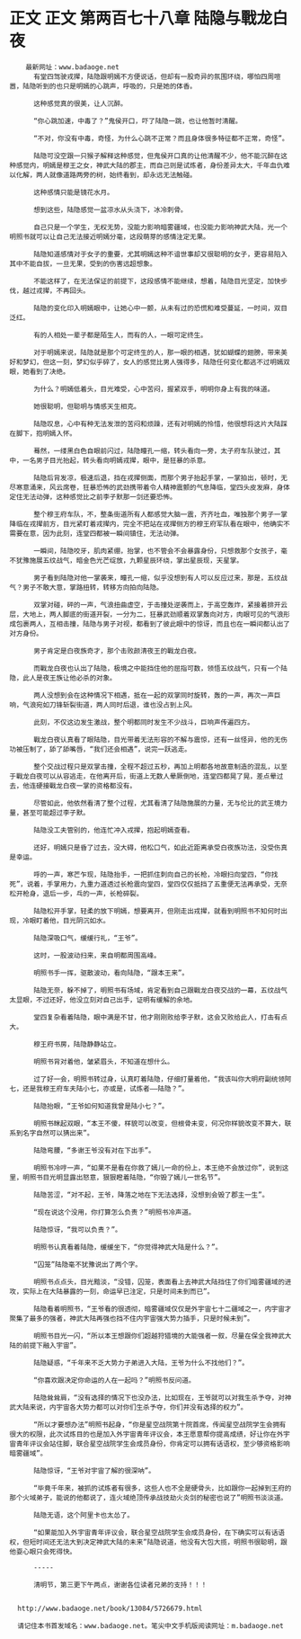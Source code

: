 # 正文 正文 第两百七十八章 陆隐与戰龙白夜
        最新网址：www.badaoge.net
          有堂四驾驶戎撵，陆隐跟明嫣不方便说话，但却有一股奇异的氛围环绕，哪怕四周喧嚣，陆隐听到的也只是明嫣的心跳声，呼吸的，只是她的体香。
      
          这种感觉真的很美，让人沉醉。
      
          “你心跳加速，中毒了？”鬼侯开口，吓了陆隐一跳，也让他暂时清醒。
      
          “不对，你没有中毒，奇怪，为什么心跳不正常？而且身体很多特征都不正常，奇怪”。
      
          陆隐可没空跟一只猴子解释这种感觉，但鬼侯开口真的让他清醒不少，他不能沉醉在这种感觉内，明嫣是穆王之女，神武大陆的郡主，而自己则是试炼者，身份差异太大，千年血仇难以化解，两人就像道路两旁的树，始终看到，却永远无法触碰。
      
          这种感情只能是镜花水月。
      
          想到这些，陆隐感觉一盆凉水从头浇下，冰冷刺骨。
      
          自己只是一个学生，无权无势，没能力影响暗雾疆域，也没能力影响神武大陆，光一个明照书就可以让自己无法接近明嫣分毫，这段萌芽的感情注定无果。
      
          陆隐知道感情对于女子的重要，尤其明嫣这种不谙世事却又很聪明的女子，更容易陷入其中不能自拔，一旦无果，受到的伤害远超想象。
      
          不能这样了，在无法保证的前提下，这段感情不能继续，想着，陆隐目光坚定，加快步伐，越过戎撵，不再回头。
      
          陆隐的变化印入明嫣眼中，让她心中一颤，从未有过的恐慌和难受蔓延，一时间，双目泛红。
      
          有的人相处一辈子都是陌生人，而有的人，一眼可定终生。
      
          对于明嫣来说，陆隐就是那个可定终生的人，那一眼的相遇，犹如蝴蝶的翅膀，带来美好和梦幻，但这一刻，梦幻似乎碎了，女人的感觉比男人强得多，陆隐任何变化都逃不过明嫣双眼，她看到了决绝。
      
          为什么？明嫣低着头，目光难受，心中苦闷，握紧双手，明明你身上有我的味道。
      
          她很聪明，但聪明与情感天生相克。
      
          陆隐叹息，心中有种无法发泄的苦闷和烦躁，还有对明嫣的怜惜，他很想将这片大陆踩在脚下，抱明嫣入怀。
      
          蓦然，一缕黑白色自眼前闪过，陆隐瞳孔一缩，转头看向一旁，太子府车队驶过，其中，一名男子目光抬起，转头看向明嫣戎撵，眼中，是狂暴的杀意。
      
          陆隐后背发凉，极速后退，挡在戎撵侧面，而那个男子抬起手掌，一掌拍出，顿时，无尽寒意涌来，风云席卷，狂暴恐怖的武劲携带着令人精神震颤的气息降临，堂四头皮发麻，身体定住无法动弹，这种感觉比之前李子默那一剑还要恐怖。
      
          整个穆王府车队，不，整条街道所有人都感觉大脑一震，齐齐吐血，唯独那个男子一掌降临在戎撵前方，目光紧盯着戎撵内，完全不把站在戎撵侧方的穆王府军队看在眼中，他确实不需要在意，因为此刻，连堂四都被一瞬间镇住，无法动弹。
      
          一瞬间，陆隐咬牙，肌肉紧绷，抬掌，也不管会不会暴露身份，只想救那个女孩子，毫不犹豫施展五纹战气，暗金色光芒绽放，九颗星辰环绕，掌出星辰现，天星掌。
      
          男子看到陆隐对他一掌袭来，瞳孔一缩，似乎没想到有人可以反应过来，那是，五纹战气？男子不敢大意，掌路扭转，转移方向拍向陆隐。
      
          双掌对碰，砰的一声，气浪扭曲虚空，于击撞处逆袭而上，于高空轰炸，紧接着排开云层，大地上，两人脚底的街道开裂，一分为二，狂暴武劲顺着双掌轰向对方，肉眼可见的气浪形成包裹两人，互相击撞，陆隐与男子对视，都看到了彼此眼中的惊讶，而且也在一瞬间都认出了对方身份。
      
          男子肯定是白夜族奇才，那个击败颜清夜王的戰龙白夜。
      
          而戰龙白夜也认出了陆隐，极境之中能挡住他的屈指可数，领悟五纹战气，只有一个陆隐，此人是夜王族让他必杀的对象。
      
          两人没想到会在这种情况下相遇，抵在一起的双掌同时旋转，轰的一声，再次一声巨响，气浪宛如刀锋斩裂街道，两人同时后退，谁也没占到上风。
      
          此刻，不仅这边发生激战，整个明都同时发生不少战斗，巨响声传遍四方。
      
          戰龙白夜认真看了眼陆隐，目光带着无法形容的不解与震惊，还有一丝怪异，他的无伤功被压制了，舔了舔嘴唇，“我们还会相遇”，说完一跃逃走。
      
          整个交战过程只是双掌击撞，全程不超过五秒，再加上明都各地故意制造的混乱，以至于戰龙白夜可以从容逃走，在他离开后，街道上无数人晕厥倒地，连堂四都晃了晃，差点晕过去，他连硬接戰龙白夜一掌的资格都没有。
      
          尽管如此，他依然看清了整个过程，尤其看清了陆隐施展的力量，无与伦比的武王境力量，甚至可能超过李子默。
      
          陆隐没工夫管别的，他连忙冲入戎撵，抱起明嫣查看。
      
          还好，明嫣只是昏了过去，没大碍，他松口气，如此近距离承受白夜族功法，没受伤真是幸运。
      
          呼的一声，寒芒乍现，陆隐抬手，一把抓住刺向自己的长枪，冷眼扫向堂四，“你找死”，说着，手掌用力，九重力道透过长枪震向堂四，堂四仅仅抵挡了五重便无法再承受，无奈松开枪身，退后一步，乓的一声，长枪碎裂。
      
          陆隐松开手掌，轻柔的放下明嫣，想要离开，但刚走出戎撵，就看到明照书不知何时出现，冷眼盯着他，目光阴沉如水。
      
          陆隐深吸口气，缓缓行礼，“王爷”。
      
          这时，一股波动扫来，来自明都周围高峰。
      
          明照书手一挥，驱散波动，看向陆隐，“跟本王来”。
      
          陆隐无奈，躲不掉了，明照书有场域，肯定看到自己跟戰龙白夜交战的一幕，五纹战气太显眼，不过还好，他没立刻对自己出手，证明有缓解的余地。
      
          堂四复杂看着陆隐，眼中满是不甘，他才刚刚败给李子默，这会又败给此人，打击有点大。
      
          穆王府书房，陆隐静静站立。
      
          明照书背对着他，皱紧眉头，不知道在想什么。
      
          过了好一会，明照书转过身，认真盯着陆隐，仔细打量着他，“我该叫你大明府副统领阿七，还是我穆王府车夫陆小七，亦或是，试炼者——陆隐？”。
      
          陆隐抬眼，“王爷如何知道我曾是陆小七？”。
      
          明照书眯起双眼，“本王不傻，样貌可以改变，但根骨未变，何况你样貌改变不算大，联系到名字自然可以猜出来”。
      
          陆隐弯腰，“多谢王爷没有对在下出手”。
      
          明照书冷哼一声，“如果不是看在你救了嫣儿一命的份上，本王绝不会放过你”，说到这里，明照书目光明显露出怒意，狠狠瞪着陆隐，“你毁了嫣儿一世名节”。
      
          陆隐苦涩，“对不起，王爷，降落之地在下无法选择，没想到会毁了郡主一生”。
      
          “现在说这个没用，你打算怎么负责？”明照书冷声道。
      
          陆隐惊讶，“我可以负责？”。
      
          明照书认真看着陆隐，缓缓坐下，“你觉得神武大陆是什么？”。
      
          “囚笼”陆隐毫不犹豫说出了两个字。
      
          明照书点点头，目光黯淡，“没错，囚笼，表面看上去神武大陆挡住了你们暗雾疆域的进攻，实际上在大陆暴露的一刻，命运早已注定，只是时间未到而已”。
      
          陆隐看着明照书，“王爷看的很透彻，暗雾疆域仅仅是外宇宙七十二疆域之一，内宇宙才聚集了最多的强者，神武大陆再强也挡不住内宇宙强大势力插手，只是时候未到”。
      
          明照书目光一闪，“所以本王想跟你们超越狩猎境的大能强者一叙，尽量在保全我神武大陆的前提下融入宇宙”。
      
          陆隐疑惑，“千年来不乏大势力子弟进入大陆，王爷为什么不找他们？”。
      
          “你喜欢跟决定你命运的人在一起吗？”明照书反问道。
      
          陆隐耸耸肩，“没有选择的情况下也没办法，比如现在，王爷就可以对我生杀予夺，对神武大陆来说，内宇宙各大势力都可以对你们生杀予夺，你们并没有选择的权力”。
      
          “所以才要想办法”明照书起身，“你是星空战院第十院首席，传闻星空战院学生会拥有很大的权限，此次试炼目的也是加入外宇宙青年评议会，本王愿意帮你提高成绩，好让你在外宇宙青年评议会站住脚，联合星空战院学生会成员身份，你肯定可以拥有话语权，至少够资格影响暗雾疆域”。
      
          陆隐惊讶，“王爷对宇宙了解的很深呐”。
      
          “毕竟千年来，被抓的试炼者有很多，这些人也不全是硬骨头，比如跟你一起掉到王府的那个火域弟子，能说的他都说了，连火域绝顶传承战技劫火炎剑的秘密也说了”明照书淡淡道。
      
          陆隐无语，这个阿里卡也太怂了。
      
          “如果能加入外宇宙青年评议会，联合星空战院学生会成员身份，在下确实可以有话语权，但短时间还无法大到决定神武大陆的未来”陆隐说道，他没有大包大揽，明照书很聪明，跟他耍心眼只会死得快。
      
          -----
      
          清明节，第三更下午两点，谢谢各位读者兄弟的支持！！！
      
      
      http://www.badaoge.net/book/13084/5726679.html
      
      请记住本书首发域名：www.badaoge.net。笔尖中文手机版阅读网址：m.badaoge.net
